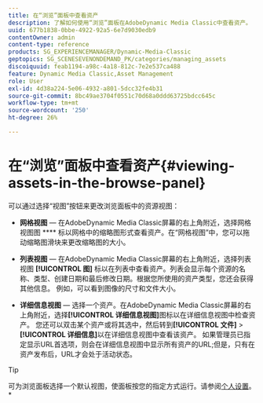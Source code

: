 ```yaml
---
title: 在“浏览”面板中查看资产
description: 了解如何使用“浏览”面板在AdobeDynamic Media Classic中查看资产。
uuid: 677b1838-0bbe-4922-92a5-6e7d9030edb9
contentOwner: admin
content-type: reference
products: SG_EXPERIENCEMANAGER/Dynamic-Media-Classic
geptopics: SG_SCENESEVENONDEMAND_PK/categories/managing_assets
discoiquuid: feab1194-a98c-4a18-812c-7e2e537ca488
feature: Dynamic Media Classic,Asset Management
role: User
exl-id: 4d38a224-5e06-4932-a801-5dcc32fe4b31
source-git-commit: 8bc49ae3704f0551c70d68a0ddd63725bdcc645c
workflow-type: tm+mt
source-wordcount: '250'
ht-degree: 26%

---
```


# 在“浏览”面板中查看资产{#viewing-assets-in-the-browse-panel}

可以通过选择“视图”按钮来更改浏览面板中的资源视图：

* **网格视图**  — 在AdobeDynamic Media Classic屏幕的右上角附近，选择网格视图图 **** 标以网格中的缩略图形式查看资产。在“网格视图”中，您可以拖动缩略图滑块来更改缩略图的大小。

* **列表视图**  — 在AdobeDynamic Media Classic屏幕的右上角附近，选择列表视图 **[!UICONTROL 图]** 标以在列表中查看资产。列表会显示每个资源的名称、类型、创建日期和最后修改日期。根据您所使用的资产类型，您还会获得其他信息。 例如，可以看到图像的尺寸和文件大小。

* **详细信息视图**  — 选择一个资产。在AdobeDynamic Media Classic屏幕的右上角附近，选择&#x200B;**[!UICONTROL 详细信息视图]**&#x200B;图标以在详细信息视图中检查资产。 您还可以双击某个资产或将其选中，然后转到&#x200B;**[!UICONTROL 文件]** > **[!UICONTROL 详细信息]**&#x200B;以在详细信息视图中查看该资产。 如果管理员已指定显示URL首选项，则会在详细信息视图中显示所有资产的URL;但是，只有在资产发布后，URL才会处于活动状态。

>[!TIP]
>
>可为浏览面板选择一个默认视图，使面板按您的指定方式运行。请参阅[个人设置](personal-setup.md#personal_setup)。*
